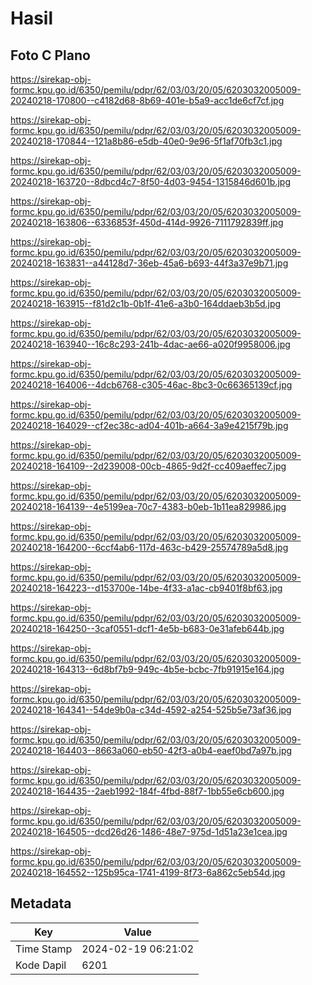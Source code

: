 # Hasil

## Foto C Plano

https://sirekap-obj-formc.kpu.go.id/6350/pemilu/pdpr/62/03/03/20/05/6203032005009-20240218-170800--c4182d68-8b69-401e-b5a9-acc1de6cf7cf.jpg

https://sirekap-obj-formc.kpu.go.id/6350/pemilu/pdpr/62/03/03/20/05/6203032005009-20240218-170844--121a8b86-e5db-40e0-9e96-5f1af70fb3c1.jpg

https://sirekap-obj-formc.kpu.go.id/6350/pemilu/pdpr/62/03/03/20/05/6203032005009-20240218-163720--8dbcd4c7-8f50-4d03-9454-1315846d601b.jpg

https://sirekap-obj-formc.kpu.go.id/6350/pemilu/pdpr/62/03/03/20/05/6203032005009-20240218-163806--6336853f-450d-414d-9926-7111792839ff.jpg

https://sirekap-obj-formc.kpu.go.id/6350/pemilu/pdpr/62/03/03/20/05/6203032005009-20240218-163831--a44128d7-36eb-45a6-b693-44f3a37e9b71.jpg

https://sirekap-obj-formc.kpu.go.id/6350/pemilu/pdpr/62/03/03/20/05/6203032005009-20240218-163915--f81d2c1b-0b1f-41e6-a3b0-164ddaeb3b5d.jpg

https://sirekap-obj-formc.kpu.go.id/6350/pemilu/pdpr/62/03/03/20/05/6203032005009-20240218-163940--16c8c293-241b-4dac-ae66-a020f9958006.jpg

https://sirekap-obj-formc.kpu.go.id/6350/pemilu/pdpr/62/03/03/20/05/6203032005009-20240218-164006--4dcb6768-c305-46ac-8bc3-0c66365139cf.jpg

https://sirekap-obj-formc.kpu.go.id/6350/pemilu/pdpr/62/03/03/20/05/6203032005009-20240218-164029--cf2ec38c-ad04-401b-a664-3a9e4215f79b.jpg

https://sirekap-obj-formc.kpu.go.id/6350/pemilu/pdpr/62/03/03/20/05/6203032005009-20240218-164109--2d239008-00cb-4865-9d2f-cc409aeffec7.jpg

https://sirekap-obj-formc.kpu.go.id/6350/pemilu/pdpr/62/03/03/20/05/6203032005009-20240218-164139--4e5199ea-70c7-4383-b0eb-1b11ea829986.jpg

https://sirekap-obj-formc.kpu.go.id/6350/pemilu/pdpr/62/03/03/20/05/6203032005009-20240218-164200--6ccf4ab6-117d-463c-b429-25574789a5d8.jpg

https://sirekap-obj-formc.kpu.go.id/6350/pemilu/pdpr/62/03/03/20/05/6203032005009-20240218-164223--d153700e-14be-4f33-a1ac-cb9401f8bf63.jpg

https://sirekap-obj-formc.kpu.go.id/6350/pemilu/pdpr/62/03/03/20/05/6203032005009-20240218-164250--3caf0551-dcf1-4e5b-b683-0e31afeb644b.jpg

https://sirekap-obj-formc.kpu.go.id/6350/pemilu/pdpr/62/03/03/20/05/6203032005009-20240218-164313--6d8bf7b9-949c-4b5e-bcbc-7fb91915e164.jpg

https://sirekap-obj-formc.kpu.go.id/6350/pemilu/pdpr/62/03/03/20/05/6203032005009-20240218-164341--54de9b0a-c34d-4592-a254-525b5e73af36.jpg

https://sirekap-obj-formc.kpu.go.id/6350/pemilu/pdpr/62/03/03/20/05/6203032005009-20240218-164403--8663a060-eb50-42f3-a0b4-eaef0bd7a97b.jpg

https://sirekap-obj-formc.kpu.go.id/6350/pemilu/pdpr/62/03/03/20/05/6203032005009-20240218-164435--2aeb1992-184f-4fbd-88f7-1bb55e6cb600.jpg

https://sirekap-obj-formc.kpu.go.id/6350/pemilu/pdpr/62/03/03/20/05/6203032005009-20240218-164505--dcd26d26-1486-48e7-975d-1d51a23e1cea.jpg

https://sirekap-obj-formc.kpu.go.id/6350/pemilu/pdpr/62/03/03/20/05/6203032005009-20240218-164552--125b95ca-1741-4199-8f73-6a862c5eb54d.jpg


## Metadata

| Key        | Value               |
| ---------- | ------------------- |
| Time Stamp | 2024-02-19 06:21:02 |
| Kode Dapil | 6201                |



